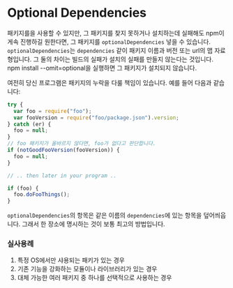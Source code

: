 # Optional Dependencies
패키지를을 사용할 수 있지만, 그 패키지를 찾지 못하거나 설치하는데 실패해도 npm이 게속 진행하길 원한다면, 그 패키지를 `optionalDependencies` 넣을 수 있습니다. `optionalDependencies`는 `dependencies` 같이 패키지 이름과 버전 또는 url의 맵 자료형입니다. 그 둘의 차이는 빌드의 실패가 설치의 실패를 만들지 않는다는 것입니다. npm install --omit=optional을 실행하면 그 패키지가 설치되지 않습니다.

여전히 당신 프로그램은 패키지의 누락을 다룰 책임이 있습니다. 예를 들어 다음과 같습니다:
```js
try {
  var foo = require("foo");
  var fooVersion = require("foo/package.json").version;
} catch (er) {
  foo = null;
}
// foo 패키지가 올바르지 않다면, foo가 없다고 판단합니다.
if (notGoodFooVersion(fooVersion)) {
  foo = null;
}

// .. then later in your program ..

if (foo) {
  foo.doFooThings();
}
```
`optionalDependencies`의 항목은 같은 이름의 `dependencies`에 있는 항목을 덮어씌웁니다. 그래서 한 장소에 명시하는 것이 보통 최고의 방법입니다.

### 실사용례
1. 특정 OS에서만 샤용되는 패키가 있는 경우
2. 기존 기능을 강화하는 모듈이나 라이브러리가 있는 경우
3. 대체 가능한 여러 패키지 중 하나를 선택적으로 사용하는 경우